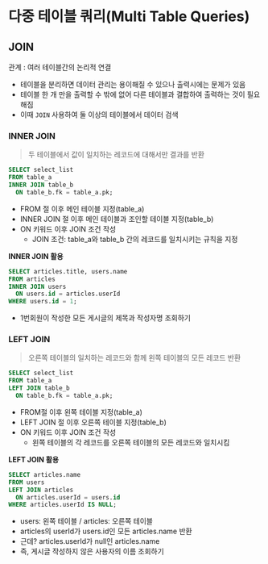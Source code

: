 # 다중 테이블 쿼리(Multi Table Queries)

## JOIN
관계 : 여러 테이블간의 논리적 연결

- 테이블을 분리하면 데이터 관리는 용이해질 수 있으나 출력시에는 문제가 있음
- 테이블 한 개 만을 출력할 수 밖에 없어 다른 테이블과 결합하여 출력하는 것이 필요해짐
- 이때 `JOIN` 사용하여 둘 이상의 테이블에서 데이터 검색


### INNER JOIN
> 두 테이블에서 값이 일치하는 레코드에 대해서만 결과를 반환
```sql
SELECT select_list 
FROM table_a
INNER JOIN table_b
  ON table_b.fk = table_a.pk;
```
- FROM 절 이후 메인 테이블 지정(table_a)
- INNER JOIN 절 이후 메인 테이블과 조인할 테이블 지정(table_b)
- ON 키워드 이후 JOIN 조건 작성
  - JOIN 조건: table_a와 table_b 간의 레코드를 일치시키는 규칙을 지정

**INNER JOIN 활용**
```SQL
SELECT articles.title, users.name
FROM articles
INNER JOIN users
  ON users.id = articles.userId
WHERE users.id = 1;
```
- 1번회원이 작성한 모든 게시글의 제목과 작성자명 조회하기

### LEFT JOIN
> 오른쪽 테이블의 일치하는 레코드와 함께 왼쪽 테이블의 모든 레코드 반환
```sql
SELECT select_list
FROM table_a
LEFT JOIN table_b
  ON table_b.fk = table_a.pk;
```
- FROM절 이후 왼쪽 테이블 지정(table_a)
- LEFT JOIN 절 이후 오른쪽 테이블 지정(table_b)
- ON 키워드 이후 JOIN 조건 작성
  - 왼쪽 테이블의 각 레코드를 오른쪽 테이블의 모든 레코드와 일치시킴

**LEFT JOIN 활용**
```SQL
SELECT articles.name
FROM users
LEFT JOIN articles
  ON articles.userId = users.id
WHERE articles.userId IS NULL;
```
- users: 왼쪽 테이블 / articles: 오른쪽 테이블
- articles의 userId가 users.id인 모든 articles.name 반환
- 근데? articles.userId가 null인 articles.name
- 즉, 게시글 작성하지 않은 사용자의 이름 조회하기
